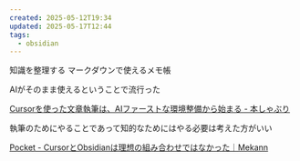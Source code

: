 ```yaml
---
created: 2025-05-12T19:34
updated: 2025-05-17T12:44
tags:
  - obsidian
---
```


知識を整理する
マークダウンで使えるメモ帳

AIがそのまま使えるということで流行った

[Cursorを使った文章執筆は、AIファーストな環境整備から始まる - 本しゃぶり](https://honeshabri.hatenablog.com/entry/cursor_markdown_ecosystem)


執筆のためにやることであって知的なためにはやる必要は考えた方がいい

[Pocket - CursorとObsidianは理想の組み合わせではなかった｜Mekann](https://getpocket.com/ja/read/32cpdT62A2ao6h4975g67f2bprd1A84921cOf8v780J81aZ8c49a3I74cbTaT556_8f46f1aebd6f76297ddbf628f584d9a9)


